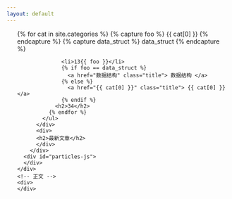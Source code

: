 ```yaml
---
layout: default
---
```


<body>
  <div class="index-wrapper">
    <div class="aside">
      <div class="info-card">
          <div align="left">
            <ul class="categories-list">
              {% for cat in site.categories %}
                  {% capture foo %}         {{ cat[0] }}  {% endcapture %}
                  {% capture data_struct %} data_struct   {% endcapture %}
              
                  <li>13{{ foo }}</li>
                  {% if foo == data_struct %}
                    <a href="数据结构" class="title"> 数据结构 </a>
                  {% else %}
                    <a href="{{ cat[0] }}" class="title"> {{ cat[0] }} </a>
                  {% endif %}
                <h2>34</h2>
              {% endfor %}
            </ul>
          </div>
          <div>
          <h2>最新文章</h2>
          </div>
        </div>
      <div id="particles-js">
      </div>
    </div>
    <!-- 正文 -->
    <div>
    </div>
  </div>
</body>
